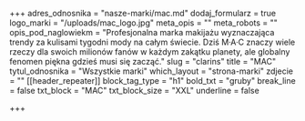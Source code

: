 +++
adres_odnosnika = "nasze-marki/mac.md"
dodaj_formularz = true
logo_marki = "/uploads/mac_logo.jpg"
meta_opis = ""
meta_robots = ""
opis_pod_naglowiekm = "Profesjonalna marka makijażu wyznaczająca trendy za kulisami tygodni mody na całym świecie. Dziś M·A·C znaczy wiele rzeczy dla swoich milionów fanów w każdym zakątku planety, ale globalny fenomen piękna gdzieś musi się zacząć."
slug = "clarins"
title = "MAC"
tytul_odnosnika = "Wszystkie marki"
which_layout = "strona-marki"
zdjecie = ""
[[header_repeater]]
block_tag_type = "h1"
bold_txt = "gruby"
break_line = false
txt_block = "MAC"
txt_block_size = "XXL"
underline = false

+++
